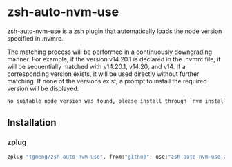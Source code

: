 # zsh-auto-nvm-use

zsh-auto-nvm-use is a zsh plugin that automatically loads the node version specified in .nvmrc.

The matching process will be performed in a continuously downgrading manner. For example, if the version v14.20.1 is declared in the .nvmrc file, it will be sequentially matched with v14.20.1, v14.20, and v14. If a corresponding version exists, it will be used directly without further matching. If none of the versions exist, a prompt to install the required version will be displayed:

```zsh
No suitable node version was found, please install through `nvm install v14.20.1`
```


## Installation

### zplug

```zsh
zplug "tgmeng/zsh-auto-nvm-use", from:"github", use:"zsh-auto-nvm-use.zsh"
```
